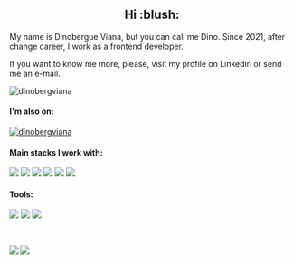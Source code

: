 <h2 align="center">Hi :blush:</h2>
<p>My name is Dinobergue Viana, but you can call me Dino. Since 2021, after change career, I work as a frontend developer.</p>
<p>If you want to know me more, please, visit my profile on Linkedin or send me an e-mail.</p>
<p align="left"><img src="https://komarev.com/ghpvc/?username=dinobergviana&label=Profile%20views&color=19b40e&style=flat-square" alt="dinobergviana"></p>

<h4>I'm also on:</h4>
<a href="https://www.linkedin.com/in/dinobergue-viana-28574218b/" align="left"><img src="https://img.shields.io/badge/-LinkedIn-blue?style=for-flat-square&logo=Linkedin&logoColor=white&link=https://www.linkedin.com/in/dinobergue-viana-28574218b/" alt="dinobergviana"></a>

<h4>Main stacks I work with:</h4>
<p align="left">
<img src="https://img.shields.io/badge/HTML5-E34F26?style=for-flat-square&logo=html5&logoColor=white">
<img src="https://img.shields.io/badge/CSS3-1572B6?style=for-flat-square&logo=css3&logoColor=white">
<img src="https://img.shields.io/badge/JavaScript-F7DF1E?style=for-flat-square&logo=javascript&logoColor=black">
<img src="https://img.shields.io/badge/TypeScript-007ACC?style=for-flat-square&logo=typescript&logoColor=white">
<img src="https://img.shields.io/badge/Vue.js-35495E?style=for-flat-square&logo=vue.js&logoColor=4FC08D">
<img src="https://img.shields.io/badge/Node.js-43853D?style=for-flat-square&logo=node.js&logoColor=white">
</p>

<h4>Tools:</h4>
<p align="left">
<img src="https://img.shields.io/badge/GIT-E44C30?style=for-flat-square&logo=git&logoColor=white">
<img src="https://img.shields.io/badge/GitHub-100000?style=for-flat-square&logo=github&logoColor=white">
<img src="https://img.shields.io/badge/Visual_Studio_Code-0078D4?style=for-flat-square&logo=visual%20studio%20code&logoColor=white">
</p>

<br/>

<p>
<img align="left" src="https://github-readme-stats.vercel.app/api?username=dinobergviana&show_icons=true&theme=dark">
<img align="left" src="https://github-readme-stats.vercel.app/api/top-langs/?username=dinobergviana&theme=dark">
</p>
